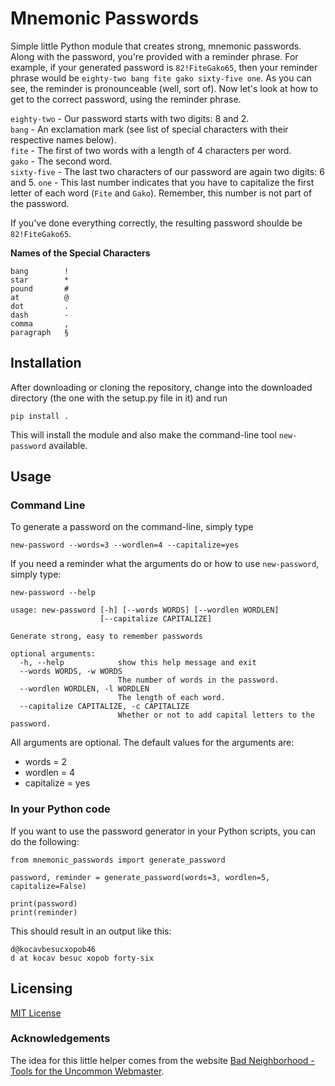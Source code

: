 # Mnemonic Passwords

Simple little Python module that creates strong, mnemonic passwords. Along with the password, you're provided with a
reminder phrase. For example, if your generated password is `82!FiteGako65`, then your reminder phrase would be 
`eighty-two bang fite gako sixty-five one`. As you can see, the reminder is pronounceable (well, sort of). Now let's
look at how to get to the correct password, using the reminder phrase.

`eighty-two` - Our password starts with two digits: 8 and 2.  
`bang` - An exclamation mark (see list of special characters with their respective names below).  
`fite` - The first of two words with a length of 4 characters per word.  
`gako` - The second word.  
`sixty-five` - The last two characters of our password are again two digits: 6 and 5.
`one` - This last number indicates that you have to capitalize the first letter of each word (`Fite` and `Gako`). 
Remember, this number is not part of the password.

If you've done everything correctly, the resulting password shoulde be `82!FiteGako65`.

**Names of the Special Characters**

```
bang        !
star        *
pound       #
at          @
dot         .
dash        -
comma       ,
paragraph   §
```

## Installation

After downloading or cloning the repository, change into the downloaded directory (the one with the setup.py file in it)
and run

```
pip install .
```

This will install the module and also make the command-line tool `new-password` available.

## Usage

### Command Line

To generate a password on the command-line, simply type

```
new-password --words=3 --wordlen=4 --capitalize=yes
```

If you need a reminder what the arguments do or how to use `new-password`, simply type:

```
new-password --help

usage: new-password [-h] [--words WORDS] [--wordlen WORDLEN]
                    [--capitalize CAPITALIZE]  
  
Generate strong, easy to remember passwords
  
optional arguments:
  -h, --help            show this help message and exit
  --words WORDS, -w WORDS
                        The number of words in the password.
  --wordlen WORDLEN, -l WORDLEN
                        The length of each word.
  --capitalize CAPITALIZE, -c CAPITALIZE
                        Whether or not to add capital letters to the password.
```

All arguments are optional. The default values for the arguments are:

* words = 2
* wordlen = 4
* capitalize = yes

### In your Python code

If you want to use the password generator in your Python scripts, you can do the following:

```
from mnemonic_passwords import generate_password

password, reminder = generate_password(words=3, wordlen=5, capitalize=False)

print(password)
print(reminder)
```

This should result in an output like this:

```
d@kocavbesucxopob46
d at kocav besuc xopob forty-six
```

## Licensing

[MIT License](https://opensource.org/licenses/MIT)


### Acknowledgements

The idea for this little helper comes from the website [Bad Neighborhood - Tools for the Uncommon Webmaster](http://www.bad-neighborhood.com/password-generator.htm). 
